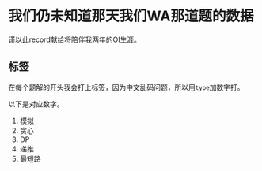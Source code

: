 # 我们仍未知道那天我们WA那道题的数据

谨以此record献给将陪伴我两年的OI生涯。

## 标签

在每个题解的开头我会打上标签，因为中文乱码问题，所以用`type`加数字打。

以下是对应数字。

1. 模拟
2. 贪心
3. DP
4. 递推
5. 最短路
